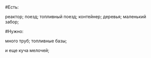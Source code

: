 #Есть:

реактор;
поезд;
топливный поезд;
контейнер;
деревья;
маленький забор;

#Нужно:

много труб;
топливные базы;

и еще куча мелочей; 




